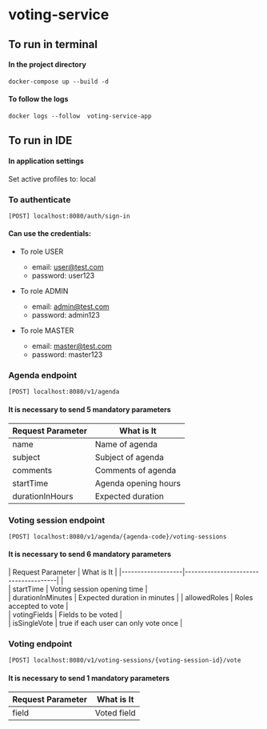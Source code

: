 # voting-service

## To run in terminal ##

#### In the project directory ####

    docker-compose up --build -d

#### To follow the logs ####

    docker logs --follow  voting-service-app

## To run in IDE ##

#### In application settings ####

Set active profiles to: local

### To authenticate ###

    [POST] localhost:8080/auth/sign-in

#### Can use the credentials:

- To role USER
    - email: user@test.com
    - password: user123

- To role ADMIN
    - email: admin@test.com
    - password: admin123

- To role MASTER
    - email: master@test.com
    - password: master123

### Agenda endpoint ###

    [POST] localhost:8080/v1/agenda

#### It is necessary to send 5 mandatory parameters

| Request Parameter | What is It           |
|-------------------|----------------------|
| name              | Name of agenda       |  
| subject           | Subject of agenda    |  
| comments          | Comments of agenda   |
| startTime         | Agenda opening hours |  
| durationInHours   | Expected duration    |  

### Voting session endpoint ###

    [POST] localhost:8080/v1/agenda/{agenda-code}/voting-sessions

#### It is necessary to send 6 mandatory parameters

| Request Parameter | What is It                           |
|-------------------|--------------------------------------|                    |  
| startTime         | Voting session opening time          |  
| durationInMinutes | Expected duration in minutes         |
| allowedRoles      | Roles accepted to vote               |  
| votingFields      | Fields to be voted                   |  
| isSingleVote      | true if each user can only vote once |  

### Voting endpoint ###

    [POST] localhost:8080/v1/voting-sessions/{voting-session-id}/vote

#### It is necessary to send 1 mandatory parameters

| Request Parameter | What is It  |
|-------------------|-------------|
| field             | Voted field |  
